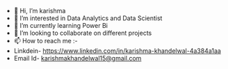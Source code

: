- 👋 Hi, I’m karishma
- 👀 I’m interested in Data Analytics and Data Scientist
- 🌱 I’m currently learning Power Bi
- 💞️ I’m looking to collaborate on different projects
- 📫 How to reach me :-
- Linkdein- https://www.linkedin.com/in/karishma-khandelwal-4a384a1aa
- Email Id- karishmakhandelwal15@gmail.com

<!---
karishma1508/karishma1508 is a ✨ special ✨ repository because its `README.md` (this file) appears on your GitHub profile.
You can click the Preview link to take a look at your changes.
--->
